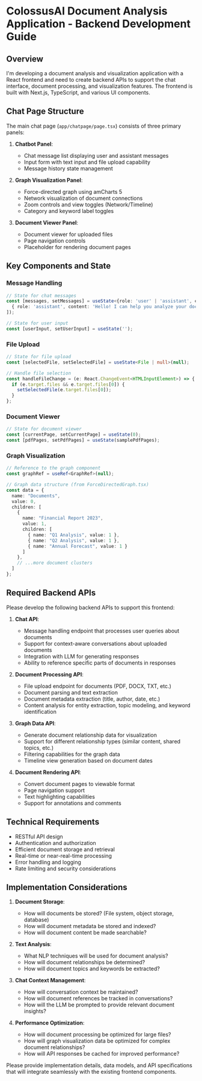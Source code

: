 # ColossusAI Document Analysis Application - Backend Development Guide

## Overview
I'm developing a document analysis and visualization application with a React frontend and need to create backend APIs to support the chat interface, document processing, and visualization features. The frontend is built with Next.js, TypeScript, and various UI components.

## Chat Page Structure
The main chat page (`app/chatpage/page.tsx`) consists of three primary panels:

1. **Chatbot Panel**:
   - Chat message list displaying user and assistant messages
   - Input form with text input and file upload capability
   - Message history state management

2. **Graph Visualization Panel**:
   - Force-directed graph using amCharts 5
   - Network visualization of document connections
   - Zoom controls and view toggles (Network/Timeline)
   - Category and keyword label toggles

3. **Document Viewer Panel**:
   - Document viewer for uploaded files
   - Page navigation controls
   - Placeholder for rendering document pages

## Key Components and State

### Message Handling
```typescript
// State for chat messages
const [messages, setMessages] = useState<{role: 'user' | 'assistant', content: string}[]>([
  { role: 'assistant', content: 'Hello! I can help you analyze your documents. Upload a file or ask me a question.' }
]);

// State for user input
const [userInput, setUserInput] = useState('');
```

### File Upload
```typescript
// State for file upload
const [selectedFile, setSelectedFile] = useState<File | null>(null);

// Handle file selection
const handleFileChange = (e: React.ChangeEvent<HTMLInputElement>) => {
  if (e.target.files && e.target.files[0]) {
    setSelectedFile(e.target.files[0]);
  }
};
```

### Document Viewer
```typescript
// State for document viewer
const [currentPage, setCurrentPage] = useState(0);
const [pdfPages, setPdfPages] = useState(samplePdfPages);
```

### Graph Visualization
```typescript
// Reference to the graph component
const graphRef = useRef<GraphRef>(null);

// Graph data structure (from ForceDirectedGraph.tsx)
const data = {
  name: "Documents",
  value: 0,
  children: [
    {
      name: "Financial Report 2023",
      value: 1,
      children: [
        { name: "Q1 Analysis", value: 1 },
        { name: "Q2 Analysis", value: 1 },
        { name: "Annual Forecast", value: 1 }
      ]
    },
    // ...more document clusters
  ]
};
```

## Required Backend APIs

Please develop the following backend APIs to support this frontend:

1. **Chat API**:
   - Message handling endpoint that processes user queries about documents
   - Support for context-aware conversations about uploaded documents
   - Integration with LLM for generating responses
   - Ability to reference specific parts of documents in responses

2. **Document Processing API**:
   - File upload endpoint for documents (PDF, DOCX, TXT, etc.)
   - Document parsing and text extraction
   - Document metadata extraction (title, author, date, etc.)
   - Content analysis for entity extraction, topic modeling, and keyword identification

3. **Graph Data API**:
   - Generate document relationship data for visualization
   - Support for different relationship types (similar content, shared topics, etc.)
   - Filtering capabilities for the graph data
   - Timeline view generation based on document dates

4. **Document Rendering API**:
   - Convert document pages to viewable format
   - Page navigation support
   - Text highlighting capabilities
   - Support for annotations and comments

## Technical Requirements

- RESTful API design
- Authentication and authorization
- Efficient document storage and retrieval
- Real-time or near-real-time processing
- Error handling and logging
- Rate limiting and security considerations

## Implementation Considerations

1. **Document Storage**:
   - How will documents be stored? (File system, object storage, database)
   - How will document metadata be stored and indexed?
   - How will document content be made searchable?

2. **Text Analysis**:
   - What NLP techniques will be used for document analysis?
   - How will document relationships be determined?
   - How will document topics and keywords be extracted?

3. **Chat Context Management**:
   - How will conversation context be maintained?
   - How will document references be tracked in conversations?
   - How will the LLM be prompted to provide relevant document insights?

4. **Performance Optimization**:
   - How will document processing be optimized for large files?
   - How will graph visualization data be optimized for complex document relationships?
   - How will API responses be cached for improved performance?

Please provide implementation details, data models, and API specifications that will integrate seamlessly with the existing frontend components. 